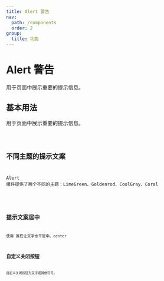 ```yaml
---
title: Alert 警告
nav:
  path: /components
  order: 2
group:
  title: 功能
---
```


# Alert 警告

用于页面中展示重要的提示信息。

## 基本用法

用于页面中展示重要的提示信息。

<code src="./demo/index.tsx" />

## 不同主题的提示文案

Alert 组件提供了两个不同的主题：LimeGreen、Goldenrod、CoolGray、Coral

<code src="./demo/index2.tsx" />

## 提示文案居中

使用 属性让文字水平居中。center <code src="./demo/index3.tsx" />

## 自定义关闭按钮

自定义关闭按钮为文字或其他符号。 <code src="./demo/index4.tsx" />
